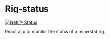 # Rig-status

[![Netlify Status](https://api.netlify.com/api/v1/badges/50c05c07-eceb-4afd-984a-28d142fc1e0a/deploy-status)](https://app.netlify.com/sites/awesome-cori-64b4b6/deploys)

React app to monitor the status of a minerstat rig.
